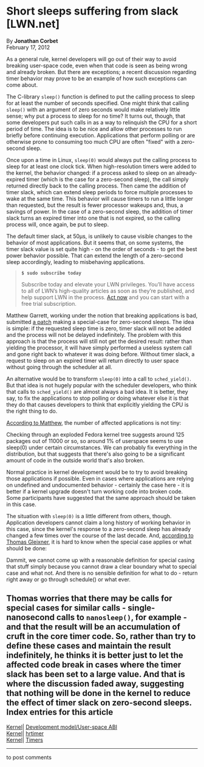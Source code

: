 # Short sleeps suffering from slack [LWN.net]

By **Jonathan Corbet**  
February 17, 2012 

As a general rule, kernel developers will go out of their way to avoid breaking user-space code, even when that code is seen as being wrong and already broken. But there are exceptions; a recent discussion regarding timer behavior may prove to be an example of how such exceptions can come about. 

The C-library `sleep()` function is defined to put the calling process to sleep for at least the number of seconds specified. One might think that calling `sleep()` with an argument of zero seconds would make relatively little sense; why put a process to sleep for no time? It turns out, though, that some developers put such calls in as a way to relinquish the CPU for a short period of time. The idea is to be nice and allow other processes to run briefly before continuing execution. Applications that perform polling or are otherwise prone to consuming too much CPU are often "fixed" with a zero-second sleep. 

Once upon a time in Linux, `sleep(0)` would always put the calling process to sleep for at least one clock tick. When high-resolution timers were added to the kernel, the behavior changed: if a process asked to sleep on an already-expired timer (which is the case for a zero-second sleep), the call simply returned directly back to the calling process. Then came the addition of timer slack, which can extend sleep periods to force multiple processes to wake at the same time. This behavior will cause timers to run a little longer than requested, but the result is fewer processor wakeups and, thus, a savings of power. In the case of a zero-second sleep, the addition of timer slack turns an expired timer into one that is not expired, so the calling process will, once again, be put to sleep. 

The default timer slack, at 50µs, is unlikely to cause visible changes to the behavior of most applications. But it seems that, on some systems, the timer slack value is set quite high - on the order of seconds - to get the best power behavior possible. That can extend the length of a zero-second sleep accordingly, leading to misbehaving applications. 

> **`$ sudo subscribe today`**
> 
> Subscribe today and elevate your LWN privileges. You’ll have access to all of LWN’s high-quality articles as soon as they’re published, and help support LWN in the process. [Act now](https://lwn.net/Promo/nst-sudo/claim) and you can start with a free trial subscription. 

Matthew Garrett, working under the notion that breaking applications is bad, submitted [a patch](/Articles/482178/) making a special-case for zero-second sleeps. The idea is simple: if the requested sleep time is zero, timer slack will not be added and the process will not be delayed indefinitely. The problem with this approach is that the process will still not get the desired result: rather than yielding the processor, it will have simply performed a useless system call and gone right back to whatever it was doing before. Without timer slack, a request to sleep on an expired timer will return directly to user space without going through the scheduler at all. 

An alternative would be to transform `sleep(0)` into a call to `sched_yield()`. But that idea is not hugely popular with the scheduler developers, who think that calls to `sched_yield()` are almost always a bad idea. It is better, they say, to fix the applications to stop polling or doing whatever else it is that they do that causes developers to think that explicitly yielding the CPU is the right thing to do. 

[According to Matthew](/Articles/482180/), the number of affected applications is not tiny: 

Checking through an exploded Fedora kernel tree suggests around 125 packages out of 11000 or so, so around 1% of userspace seems to use sleep(0) under certain circumstances. We can probably fix everything in the distribution, but that suggests that there's also going to be a significant amount of code in the outside world that's also broken. 

Normal practice in kernel development would be to try to avoid breaking those applications if possible. Even in cases where applications are relying on undefined and undocumented behavior - certainly the case here - it is better if a kernel upgrade doesn't turn working code into broken code. Some participants have suggested that the same approach should be taken in this case. 

The situation with `sleep(0)` is a little different from others, though. Application developers cannot claim a long history of working behavior in this case, since the kernel's response to a zero-second sleep has already changed a few times over the course of the last decade. And, [according to Thomas Gleixner](/Articles/482197/), it is hard to know when the special case applies or what should be done: 

Dammit, we cannot come up with a reasonable definition for special casing that stuff simply because you cannot draw a clear boundary what to special case and what not. And there is no sensible definition for what to do - return right away or go through schedule() or what ever. 

Thomas worries that there may be calls for special cases for similar calls \- single-nanosecond calls to `nanosleep()`, for example - and that the result will be an accumulation of cruft in the core timer code. So, rather than try to define these cases and maintain the result indefinitely, he thinks it is better just to let the affected code break in cases where the timer slack has been set to a large value. And that is where the discussion faded away, suggesting that nothing will be done in the kernel to reduce the effect of timer slack on zero-second sleeps.  
Index entries for this article  
---  
[Kernel](/Kernel/Index)| [Development model/User-space ABI](/Kernel/Index#Development_model-User-space_ABI)  
[Kernel](/Kernel/Index)| [hrtimer](/Kernel/Index#hrtimer)  
[Kernel](/Kernel/Index)| [Timers](/Kernel/Index#Timers)  
  


* * *

to post comments 
